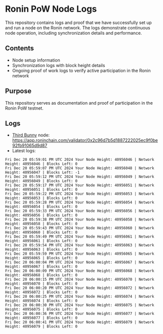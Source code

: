 # Ronin PoW Node Logs

This repository contains logs and proof that we have successfully set up and run a node on the Ronin network. The logs demonstrate continuous node operation, including synchronization details and performance.

## Contents

- Node setup information
- Synchronization logs with block height details
- Ongoing proof of work logs to verify active participation in the Ronin network

## Purpose

This repository serves as documentation and proof of participation in the Ronin PoW testnet.

## Logs

- [Third Bunny](https://thirdbunny.xyz/) node: https://app.roninchain.com/validator/0x2c96d7b5d1887222025ec9f0be92fb91065d9d87
- Latest logs:
```
Fri Dec 20 05:59:01 PM UTC 2024 Your Node Height: 40956046 | Network Height: 40956046 | Blocks Left: 0
Fri Dec 20 05:59:07 PM UTC 2024 Your Node Height: 40956048 | Network Height: 40956047 | Blocks Left: -1
Fri Dec 20 05:59:12 PM UTC 2024 Your Node Height: 40956049 | Network Height: 40956049 | Blocks Left: 0
Fri Dec 20 05:59:17 PM UTC 2024 Your Node Height: 40956051 | Network Height: 40956051 | Blocks Left: 0
Fri Dec 20 05:59:22 PM UTC 2024 Your Node Height: 40956053 | Network Height: 40956053 | Blocks Left: 0
Fri Dec 20 05:59:28 PM UTC 2024 Your Node Height: 40956054 | Network Height: 40956054 | Blocks Left: 0
Fri Dec 20 05:59:33 PM UTC 2024 Your Node Height: 40956056 | Network Height: 40956056 | Blocks Left: 0
Fri Dec 20 05:59:38 PM UTC 2024 Your Node Height: 40956058 | Network Height: 40956058 | Blocks Left: 0
Fri Dec 20 05:59:43 PM UTC 2024 Your Node Height: 40956060 | Network Height: 40956060 | Blocks Left: 0
Fri Dec 20 05:59:49 PM UTC 2024 Your Node Height: 40956061 | Network Height: 40956061 | Blocks Left: 0
Fri Dec 20 05:59:54 PM UTC 2024 Your Node Height: 40956063 | Network Height: 40956063 | Blocks Left: 0
Fri Dec 20 05:59:59 PM UTC 2024 Your Node Height: 40956065 | Network Height: 40956065 | Blocks Left: 0
Fri Dec 20 06:00:04 PM UTC 2024 Your Node Height: 40956067 | Network Height: 40956067 | Blocks Left: 0
Fri Dec 20 06:00:09 PM UTC 2024 Your Node Height: 40956068 | Network Height: 40956068 | Blocks Left: 0
Fri Dec 20 06:00:15 PM UTC 2024 Your Node Height: 40956070 | Network Height: 40956070 | Blocks Left: 0
Fri Dec 20 06:00:20 PM UTC 2024 Your Node Height: 40956072 | Network Height: 40956072 | Blocks Left: 0
Fri Dec 20 06:00:25 PM UTC 2024 Your Node Height: 40956074 | Network Height: 40956074 | Blocks Left: 0
Fri Dec 20 06:00:30 PM UTC 2024 Your Node Height: 40956075 | Network Height: 40956075 | Blocks Left: 0
Fri Dec 20 06:00:36 PM UTC 2024 Your Node Height: 40956077 | Network Height: 40956077 | Blocks Left: 0
Fri Dec 20 06:00:41 PM UTC 2024 Your Node Height: 40956079 | Network Height: 40956079 | Blocks Left: 0
```
